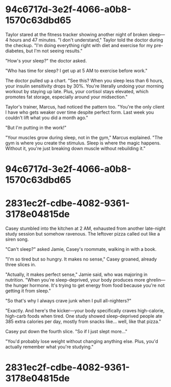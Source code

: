 

# 94c6717d-3e2f-4066-a0b8-1570c63dbd65

Taylor stared at the fitness tracker showing another night of broken sleep—4 hours and 47 minutes. "I don't understand," Taylor told the doctor during the checkup. "I'm doing everything right with diet and exercise for my pre-diabetes, but I'm not seeing results."

"How's your sleep?" the doctor asked.

"Who has time for sleep? I get up at 5 AM to exercise before work."

The doctor pulled up a chart. "See this? When you sleep less than 6 hours, your insulin sensitivity drops by 30%. You're literally undoing your morning workout by staying up late. Plus, your cortisol stays elevated, which promotes fat storage, especially around your midsection."

Taylor's trainer, Marcus, had noticed the pattern too. "You're the only client I have who gets weaker over time despite perfect form. Last week you couldn't lift what you did a month ago."

"But I'm putting in the work!"

"Your muscles grow during sleep, not in the gym," Marcus explained. "The gym is where you create the stimulus. Sleep is where the magic happens. Without it, you're just breaking down muscle without rebuilding it."

# 94c6717d-3e2f-4066-a0b8-1570c63dbd65



# 2831ec2f-cdbe-4082-9361-3178e04815de

Casey stumbled into the kitchen at 2 AM, exhausted from another late-night study session but somehow ravenous. The leftover pizza called out like a siren song.

"Can't sleep?" asked Jamie, Casey's roommate, walking in with a book.

"I'm so tired but so hungry. It makes no sense," Casey groaned, already three slices in.

"Actually, it makes perfect sense," Jamie said, who was majoring in nutrition. "When you're sleep-deprived, your body produces more ghrelin—the hunger hormone. It's trying to get energy from food because you're not getting it from sleep."

"So that's why I always crave junk when I pull all-nighters?"

"Exactly. And here's the kicker—your body specifically craves high-calorie, high-carb foods when tired. One study showed sleep-deprived people ate 385 extra calories per day, mostly from snacks like... well, like that pizza."

Casey put down the fourth slice. "So if I just slept more..."

"You'd probably lose weight without changing anything else. Plus, you'd actually remember what you're studying."

# 2831ec2f-cdbe-4082-9361-3178e04815de


